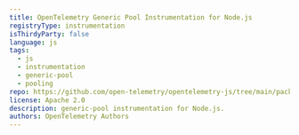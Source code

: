 ```yaml
---
title: OpenTelemetry Generic Pool Instrumentation for Node.js
registryType: instrumentation
isThirdyParty: false
language: js
tags:
  - js
  - instrumentation
  - generic-pool
  - pooling
repo: https://github.com/open-telemetry/opentelemetry-js/tree/main/packages/opentelemetry-instrumentation-fetch
license: Apache 2.0
description: generic-pool instrumentation for Node.js.
authors: OpenTelemetry Authors
---
```

